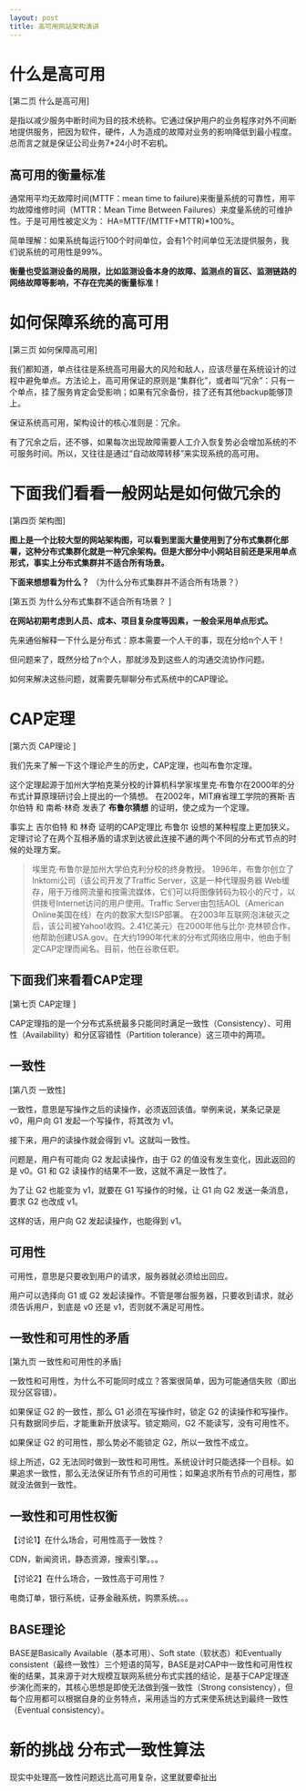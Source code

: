 ```yaml
---
layout: post
title: 高可用网站架构演讲
---
```


# 什么是高可用

[第二页 什么是高可用]

是指以减少服务中断时间为目的技术统称。它通过保护用户的业务程序对外不间断地提供服务，把因为软件，硬件，人为造成的故障对业务的影响降低到最小程度。总而言之就是保证公司业务7*24小时不宕机。

## 高可用的衡量标准

通常用平均无故障时间(MTTF：mean time to failure)来衡量系统的可靠性，用平均故障维修时间（MTTR：Mean Time Between Failures）来度量系统的可维护性。于是可用性被定义为： HA=MTTF/(MTTF+MTTR)*100%。

简单理解：如果系统每运行100个时间单位，会有1个时间单位无法提供服务，我们说系统的可用性是99%。

**衡量也受监测设备的局限，比如监测设备本身的故障、监测点的盲区、监测链路的网络故障等影响，不存在完美的衡量标准！**

# 如何保障系统的高可用

[第三页 如何保障高可用]

我们都知道，单点往往是系统高可用最大的风险和敌人，应该尽量在系统设计的过程中避免单点。方法论上，高可用保证的原则是“集群化”，或者叫“冗余”：只有一个单点，挂了服务肯定会受影响；如果有冗余备份，挂了还有其他backup能够顶上。

保证系统高可用，架构设计的核心准则是：冗余。

有了冗余之后，还不够，如果每次出现故障需要人工介入恢复势必会增加系统的不可服务时间。所以，又往往是通过“自动故障转移”来实现系统的高可用。

# 下面我们看看一般网站是如何做冗余的

[第四页 架构图]

**图上是一个比较大型的网站架构图，可以看到里面大量使用到了分布式集群化部署，这种分布式集群化就是一种冗余架构。但是大部分中小网站目前还是采用单点形式，事实上分布式集群并不适合所有场景。**

**下面来想想看为什么？** （为什么分布式集群并不适合所有场景？）

[第五页 为什么分布式集群不适合所有场景？ ]

**在网站初期考虑到人员、成本、项目复杂度等因素，一般会采用单点形式。**

先来通俗解释一下什么是分布式：原本需要一个人干的事，现在分给n个人干！

但问题来了，既然分给了n个人，那就涉及到这些人的沟通交流协作问题。

如何来解决这些问题，就需要先聊聊分布式系统中的CAP理论。

# CAP定理

[第六页 CAP理论 ]

我们先来了解一下这个理论产生的历史，CAP定理，也叫布鲁尔定理。

这个定理起源于加州大学柏克莱分校的计算机科学家埃里克·布鲁尔在2000年的分布式计算原理研讨会上提出的一个猜想。 在2002年，MIT麻省理工学院的赛斯·吉尔伯特 和 南希·林奇 发表了 **布鲁尔猜想** 的证明，使之成为一个定理。

事实上 吉尔伯特 和 林奇 证明的CAP定理比 布鲁尔 设想的某种程度上更加狭义。定理讨论了在两个互相矛盾的请求到达彼此连接不通的两个不同的分布式节点的时候的处理方案。

> 埃里克·布鲁尔是加州大学伯克利分校的终身教授。 1996年，布鲁尔创立了Inktomi公司（该公司开发了Traffic Server，这是一种代理服务器 Web缓存，用于万维网流量和按需流媒体，它们可以将图像转码为较小的尺寸，以供拨号Internet访问的用户使用。Traffic Server由包括AOL（American Online美国在线）在内的数家大型ISP部署。 在2003年互联网泡沫破灭之后，该公司被Yahoo!收购。2.41亿美元）在2000年他与比尔·克林顿合作，他帮助创建USA.gov。在大约1990年代末的分布式网络应用中，他由于制定CAP定理而闻名。目前，他在谷歌任职。



## 下面我们来看看CAP定理

[第七页 CAP定理 ]

CAP定理指的是一个分布式系统最多只能同时满足一致性（Consistency）、可用性（Availability）和分区容错性（Partition tolerance）这三项中的两项。

## 一致性

[第八页 一致性]

一致性，意思是写操作之后的读操作，必须返回该值。举例来说，某条记录是 v0，用户向 G1 发起一个写操作，将其改为 v1。

接下来，用户的读操作就会得到 v1。这就叫一致性。

问题是，用户有可能向 G2 发起读操作，由于 G2 的值没有发生变化，因此返回的是 v0。G1 和 G2 读操作的结果不一致，这就不满足一致性了。

为了让 G2 也能变为 v1，就要在 G1 写操作的时候，让 G1 向 G2 发送一条消息，要求 G2 也改成 v1。

这样的话，用户向 G2 发起读操作，也能得到 v1。

## 可用性

可用性，意思是只要收到用户的请求，服务器就必须给出回应。

用户可以选择向 G1 或 G2 发起读操作。不管是哪台服务器，只要收到请求，就必须告诉用户，到底是 v0 还是 v1，否则就不满足可用性。

## 一致性和可用性的矛盾

[第九页 一致性和可用性的矛盾]

一致性和可用性，为什么不可能同时成立？答案很简单，因为可能通信失败（即出现分区容错）。

如果保证 G2 的一致性，那么 G1 必须在写操作时，锁定 G2 的读操作和写操作。只有数据同步后，才能重新开放读写。锁定期间，G2 不能读写，没有可用性不。

如果保证 G2 的可用性，那么势必不能锁定 G2，所以一致性不成立。

综上所述，G2 无法同时做到一致性和可用性。系统设计时只能选择一个目标。如果追求一致性，那么无法保证所有节点的可用性；如果追求所有节点的可用性，那就没法做到一致性。

## 一致性和可用性权衡

【讨论1】在什么场合，可用性高于一致性？

CDN，新闻资讯，静态资源，搜索引擎。。。

【讨论2】在什么场合，一致性高于可用性？

电商订单，银行系统，证券金融系统，购票系统。。。

## BASE理论

BASE是Basically Available（基本可用）、Soft state（软状态）和Eventually consistent（最终一致性）三个短语的简写，BASE是对CAP中一致性和可用性权衡的结果，其来源于对大规模互联网系统分布式实践的结论，是基于CAP定理逐步演化而来的，其核心思想是即使无法做到强一致性（Strong consistency），但每个应用都可以根据自身的业务特点，采用适当的方式来使系统达到最终一致性（Eventual consistency）。

# 新的挑战 分布式一致性算法

现实中处理高一致性问题远比高可用复杂，这里就要牵扯出







